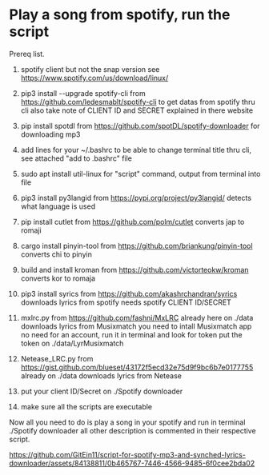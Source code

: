 # Play a song from spotify, run the script

Prereq list.

1. spotify client but not the snap version see https://www.spotify.com/us/download/linux/

2. pip3 install --upgrade spotify-cli
from https://github.com/ledesmablt/spotify-cli to get datas from spotify thru cli also take note of CLIENT ID and SECRET explained in there website

3. pip install spotdl
from https://github.com/spotDL/spotify-downloader for downloading mp3

4. add lines for your ~/.bashrc to be able to change terminal title thru cli, see attached "add to .bashrc" file

5. sudo apt install util-linux
for "script" command, output from terminal into file

6. pip3 install py3langid
from https://pypi.org/project/py3langid/ detects what language is used

7. pip install cutlet
from https://github.com/polm/cutlet converts jap to romaji

8. cargo install pinyin-tool
from https://github.com/briankung/pinyin-tool converts chi to pinyin

9. build and install kroman
from https://github.com/victorteokw/kroman converts kor to romaja

10. pip3 install syrics
from https://github.com/akashrchandran/syrics downloads lyrics from spotify
needs spotify CLIENT ID/SECRET

11. mxlrc.py from https://github.com/fashni/MxLRC already here on ./data
downloads lyrics from Musixmatch
you need to intall Musixmatch app no need for an account, run it in terminal and look for token
put the token on ./data/LyrMusixmatch

12. Netease_LRC.py from https://gist.github.com/blueset/43172f5ecd32e75d9f9bc6b7e0177755 already on ./data
downloads lyrics from Netease
      
13. put your client ID/Secret on ./Spotify downloader

14. make sure all the scripts are executable

Now all you need to do is play a song in your spotify and run in terminal ./Spotify downloader
all other description is commented in their respective script.


https://github.com/GitEin11/script-for-spotify-mp3-and-synched-lyrics-downloader/assets/84138811/0b465767-7446-4566-9485-6f0cee2bda02

